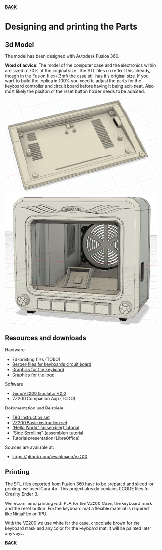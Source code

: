 **[BACK](README.md)**
# <a name="print">Designing and printing the Parts</a>
## 3d Model
The model has been designed with Autodesk Fusion 360.

**Word of advice**: The model of the computer case and the electronics within are sized at 70% of the original size. The STL files do reflect this already, though in the Fusion files (.3mf) the case still has it's original size. If you want to build the replica in 100% you need to adjust the ports for the keyboard controller and circuit board before having it being acit-treat. Also most likely the positon of the reset button holder needs to be adapted.

![3d-Layout bottom](../3d-model/screenshots/VZ-Fusion-v3-Boden.png "3d Layout bottom")
![3d-Layout Monitor](../3d-model/screenshots/monitor-v2_2.png "3d Layout Monitor")

## Resources and downloads

Hardware
* 3d-printing files (TODO)
* [Gerber-files for keyboards circuit board](../resources/gerber/vz200-keyboard-layout.zip)
* [Graphics for the keyboard](resources/aufkleber/Aufkleber-2x70perc.png)
* [Graphics for the logo](resources/aufkleber/logo_7x70perc_A4.png)

Software
* [JemuVZ200 Emulator V2.0](resources/releases/JemuVZ200-2.0.zip)
* VZ200 Companion App (TODO)

Dokumentation und Beispiele
* [Z80 instruction set](resources/doc/z80.pdf)
* [VZ200 Basic instruction set](resources/doc/VZ200-Basic.pdf)
* ["Hello World" (assembler) tutorial](resources/doc/tutorial/hello-world-asm-tutorial.pdf)
* ["Side Scrolling" (assembler) tutorial](resources/doc/tutorial/side-scroll-asm-tutorial.pdf)
* [Tutorial presentation (LibreOffice)](resources/doc/tutorial/VZ200-tutorial.odp)

Sources are available at:
* https://github.com/cwahlmann/vz200

## Printing

The STL files exported from Fusion 360 have to be prepared and sliced for printing, we used Cura 4.x. This project already contains GCODE files for Creality Ender 3. 

We recommend printing with PLA for the VZ200 Case, the keyboard mask and the reset button. For the keyboard mat a flexible material is required, like NinjaFlex or TPU.

With the VZ200 we use white for the case, chocolade brown for the keyboard mask and any color for the keyboard mat, it will be painted later anyways.

**[BACK](README.md)**
